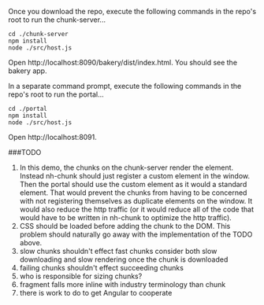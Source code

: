 Once you download the repo, execute the following commands in the repo's root
to run the chunk-server...

```
cd ./chunk-server
npm install
node ./src/host.js
```

Open http://localhost:8090/bakery/dist/index.html. You should see the bakery app.

In a separate command prompt, execute the following commands in the repo's root
to run the portal...

```
cd ./portal
npm install
node ./src/host.js
```

Open http://localhost:8091.

###TODO

1. In this demo, the chunks on the chunk-server render the element.
   Instead nh-chunk should just register a custom element in the window.
   Then the portal should use the custom element as it would a standard
   element. That would prevent the chunks from having to be concerned with
   not registering themselves as duplicate elements on the window. It would
   also reduce the http traffic (or it would reduce all of the code that
   would have to be written in nh-chunk to optimize the http traffic).
2. CSS should be loaded before adding the chunk to the DOM. This problem
   should naturally go away with the implementation of the TODO above.
3. slow chunks shouldn't effect fast chunks
   consider both slow downloading and slow rendering once the chunk is
   downloaded
4. failing chunks shouldn't effect succeeding chunks
5. who is responsible for sizing chunks?
6. fragment falls more inline with industry terminology than chunk
7. there is work to do to get Angular to cooperate
